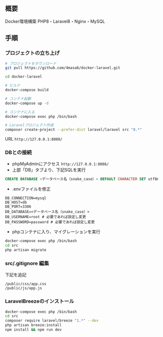 ## 概要

Docker環境構築
PHP8・Laravel8・Nginx・MySQL

## 手順
### プロジェクトの立ち上げ

```bash
# プロジェクトをダウンロード
git pull https://github.com/4masa6/docker-laravel.git

cd docker-laravel

# ビルド
docker-compose build

# コンテナ起動
docker-compose up -d

# コンテナに入る
docker-compose exec php /bin/bash

# Laravelプロジェクト作成
composer create-project --prefer-dist laravel/laravel src "8.*"
```

URL
`http://127.0.0.1:8000/`

### DBとの接続

- phpMyAdminにアクセス `http://127.0.0.1:8086/`
- 上部「DB」タブより、下記SQLを実行
```sql
CREATE DATABASE <データベース名（snake_case）> DEFAULT CHARACTER SET utf8mb4 COLLATE utf8mb4_unicode_ci
```

- .envファイルを修正
```plain:/src/.env
DB_CONNECTION=mysql
DB_HOST=db
DB_PORT=3306
DB_DATABASE=<データベース名（snake_case）>
DB_USERNAME=root # 必要であれば設定し変更
DB_PASSWORD=password # 必要であれば設定し変更
```

- phpコンテナに入り、マイグレーションを実行
```bash
docker-compose exec php /bin/bash
cd src
php artisan migrate
```

### src/.gitignore 編集
下記を追記
```
/public/css/app.css
/public/js/app.js
```

### LaravelBreezeのインストール

```bash
docker-compose exec php /bin/bash
cd src
composer require laravel/breeze "1.*" --dev
php artisan breeze:install
npm install && npm run dev
```
